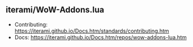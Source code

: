 iterami/WoW-Addons.lua
----------------------

* Contributing: https://iterami.github.io/Docs.htm/standards/contributing.htm
* Docs: https://iterami.github.io/Docs.htm/repos/wow-addons-lua.htm
